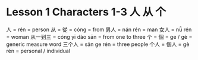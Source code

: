 #  Lesson 1 Characters 1-3 人 从 个

人 = rén = person
从 = 從 = cóng = from
男人 = nán rén = man
女人 = nǚ rén = woman
从一到三 = cóng yī dào sān = from one to three
个 = 個 = ge / gè = generic measure word
三个人 = sān ge rén = three people
个人 = 個人 = gè rén = personal / individual
